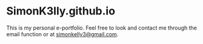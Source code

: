 # SimonK3lly.github.io

This is my personal e-portfolio.
Feel free to look and contact me through the email function or at simonkelly3@gmail.com.
